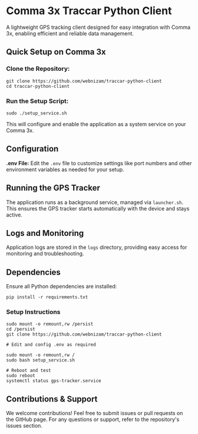 Comma 3x Traccar Python Client
==============================

A lightweight GPS tracking client designed for easy integration with Comma 3x, enabling efficient and reliable data management.

Quick Setup on Comma 3x
-----------------------

### Clone the Repository:

    git clone https://github.com/webnizam/traccar-python-client
    cd traccar-python-client
    

### Run the Setup Script:

    sudo ./setup_service.sh
    

This will configure and enable the application as a system service on your Comma 3x.

Configuration
-------------

**.env File:** Edit the `.env` file to customize settings like port numbers and other environment variables as needed for your setup.

Running the GPS Tracker
-----------------------

The application runs as a background service, managed via `launcher.sh`. This ensures the GPS tracker starts automatically with the device and stays active.

Logs and Monitoring
-------------------

Application logs are stored in the `logs` directory, providing easy access for monitoring and troubleshooting.

Dependencies
------------

Ensure all Python dependencies are installed:

    pip install -r requirements.txt
    
### Setup Instructions

    sudo mount -o remount,rw /persist
    cd /persist
    git clone https://github.com/webnizam/traccar-python-client

    # Edit and config .env as required

    sudo mount -o remount,rw /
    sudo bash setup_service.sh
    
    # Reboot and test
    sudo reboot
    systemctl status gps-tracker.service

Contributions & Support
-----------------------

We welcome contributions! Feel free to submit issues or pull requests on the GitHub page. For any questions or support, refer to the repository's issues section.